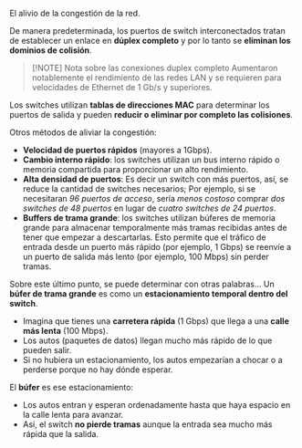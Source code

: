 
El alivio de la congestión de la red.

De manera predeterminada, los puertos de switch interconectados tratan de establecer un enlace en **dúplex completo** y por lo tanto se **eliminan los dominios de colisión**.


> [!NOTE] Nota sobre las conexiones duplex completo
> Aumentaron notablemente el rendimiento de las redes LAN y se requieren para velocidades de Ethernet de 1 Gb/s y superiores.

Los switches utilizan **tablas de direcciones MAC** para determinar los puertos de salida y pueden **reducir o eliminar por completo las colisiones**.

Otros métodos de aliviar la congestión:

- **Velocidad de puertos rápidos** (mayores a 1Gbps).
- **Cambio interno rápido**: los switches utilizan un bus interno rápido o memoria compartida para proporcionar un alto rendimiento.
- **Alta densidad de puertos**: Es decir un switch con más puertos, así, se reduce la cantidad de switches necesarios; Por ejemplo, si se necesitaran *96 puertos de acceso*, sería *menos costoso* comprar *dos switches de 48 puertos* en lugar de *cuatro switches de 24 puertos*.
- **Buffers de trama grande**: los switches utilizan búferes de memoria grande para almacenar temporalmente más tramas recibidas antes de tener que empezar a descartarlas. Esto permite que el tráfico de entrada desde un puerto más rápido (por ejemplo, 1 Gbps) se reenvíe a un puerto de salida más lento (por ejemplo, 100 Mbps) sin perder tramas.

Sobre este último punto, se puede determinar con otras palabras... Un **búfer de trama grande** es como un **estacionamiento temporal dentro del switch**.

- Imagina que tienes una **carretera rápida** (1 Gbps) que llega a una **calle más lenta** (100 Mbps).
- Los autos (paquetes de datos) llegan mucho más rápido de lo que pueden salir.
- Si no hubiera un estacionamiento, los autos empezarían a chocar o a perderse porque no hay dónde esperar.

El **búfer** es ese estacionamiento:

- Los autos entran y esperan ordenadamente hasta que haya espacio en la calle lenta para avanzar.
- Así, el switch **no pierde tramas** aunque la entrada sea mucho más rápida que la salida.

